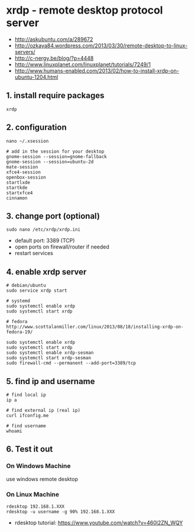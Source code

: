 # xrdp - remote desktop protocol server

- http://askubuntu.com/a/289672
- http://ozkaya84.wordpress.com/2013/03/30/remote-desktop-to-linux-servers/
- http://c-nergy.be/blog/?p=4448
- http://www.linuxplanet.com/linuxplanet/tutorials/7249/1
- http://www.humans-enabled.com/2013/02/how-to-install-xrdp-on-ubuntu-1204.html

## 1. install require packages

    xrdp

## 2. configuration

    nano ~/.xsession

    # add in the session for your desktop
    gnome-session --session=gnome-fallback
    gnome-session --session=ubuntu-2d
    mate-session
    xfce4-session
    openbox-session
    startlxde
    startkde
    startxfce4
    cinnamon

## 3. change port (optional)

    sudo nano /etc/xrdp/xrdp.ini
    
- default port: 3389 (TCP)
- open ports on firewall/router if needed
- restart services

## 4. enable xrdp server

    # debian/ubuntu
    sudo service xrdp start

    # systemd
    sudo systemctl enable xrdp
    sudo systemctl start xrdp
     
    # fedora
    http://www.scottalanmiller.com/linux/2013/08/18/installing-xrdp-on-fedora-19/
    
    sudo systemctl enable xrdp
    sudo systemctl start xrdp
    sudo systemctl enable xrdp-sesman
    sudo systemctl start xrdp-sesman
    sudo firewall-cmd --permanent --add-port=3389/tcp

## 5. find ip and username

    # find local ip
    ip a
    
    # find external ip (real ip)
    curl ifconfig.me
    
    # find username
    whoami
    

## 6. Test it out

### On Windows Machine
use windows remote desktop

### On Linux Machine

    rdesktop 192.168.1.XXX
    rdesktop -u username -g 90% 192.168.1.XXX

- rdesktop tutorial: https://www.youtube.com/watch?v=460l2ZN_WQY
